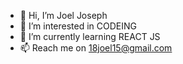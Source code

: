 - 👋 Hi, I’m Joel Joseph
- 👀 I’m interested in CODEING
- 🌱 I’m currently learning REACT JS
- 📫 Reach me on 18joel15@gmail.com

<!---
18Joel/18Joel is a ✨ special ✨ repository because its `README.md` (this file) appears on your GitHub profile.
You can click the Preview link to take a look at your changes.
--->
